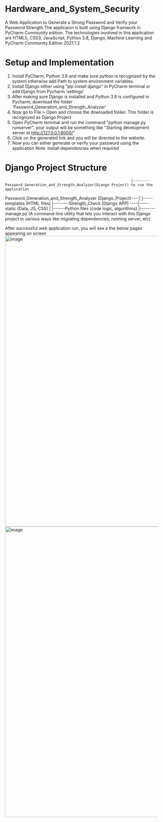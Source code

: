 # Hardware_and_System_Security
A Web Application to Generate a Strong Password and Verify your Password Strength
The applicaion is built using Django framwork in PyCharm Community edition. The technologies involved in this application are HTML5, CSS3, JavaScript, Python 3.8, Django, Machine Learning and PyCharm Community Edition 2021.1.2
# Setup and Implementation
1. Install PyCharm, Python 3.8 and make sure python is recognized by the system otherwise add Path to system environment variables.
2. Install Django either using "pip install django" in PyCharm terminal or add Django from Pycharm 'settings'
3. After making sure Django is installed and Python 3.8 is configured in Pycharm, download the folder 'Password_Generation_and_Strength_Analyzer'
4. Now go to File > Open and choose the dowloaded folder. This folder is recognized as Django Project
5. Open PyCharm terminal and run the command "python manage.py runserver", your output will be something like "Starting development server at http://127.0.0.1:8000/"
6. Click on the generated link and you will be directed to the website.
7. Now you can either generate or verify your password using the application
Note: Install dependencies when required

# Django Project Structure
                                                              
                                                              |--------Password_Generation_and_Strength_Analyzer(Django Project) to run the application
Password_Generation_and_Strength_Analyzer (Django_Project)----|                                        |-----templates (HTML files)
                                                              |--------Strength_Check (Django APP) ----|----- static (Data, JS, CSS)
                                                              |                                        |------Python files (code logic, algorithms)
                                                              |-------- manage.py (A command-line utility that lets you interact with this Django project in various ways like migrating dependencies, running server, etc)  
                                                  
 After successful web application run, you will see a the below pages appearing on screen                                        
 <img width="959" alt="image" src="https://github.com/Lohitanvita/Hardware_and_System_Security/assets/87051664/ae455543-6d8d-4b35-97b0-1c57c778804a">
<img width="959" alt="image" src="https://github.com/Lohitanvita/Hardware_and_System_Security/assets/87051664/1637377d-69c9-4d0d-850c-6ca6e39b8141">


